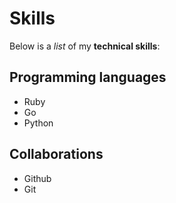 # Skills

Below is a _list_ of my **technical skills**:

## Programming languages
- Ruby
- Go
- Python

## Collaborations
- Github
- Git
